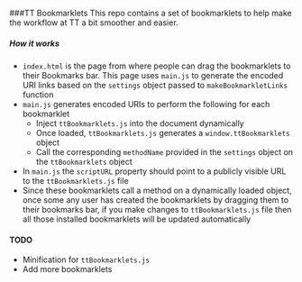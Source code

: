 ###TT Bookmarklets
This repo contains a set of bookmarklets to help make the workflow at TT a bit
smoother and easier.

##### How it works
* `index.html` is the page from where people can drag the bookmarklets to their
Bookmarks bar. This page uses `main.js` to generate the encoded URI links
based on the `settings` object passed to `makeBookmarkletLinks` function
* `main.js` generates encoded URIs to perform the following for each bookmarklet
  * Inject `ttBookmarklets.js` into the document dynamically
  * Once loaded, `ttBookmarklets.js` generates a `window.ttBookmarklets` object
  * Call the corresponding `methodName` provided in the `settings` object on the
  `ttBookmarklets` object
* In `main.js` the `scriptURL` property should point to a publicly visible URL
to the `ttBookmarklets.js` file
* Since these bookmarklets call a method on a dynamically loaded object, once
some any user has created the bookmarklets by dragging them to their bookmarks
bar, if you make changes to `ttBookmarklets.js` file then all those installed
bookmarklets will be updated automatically

#### TODO
* Minification for `ttBookmarklets.js`
* Add more bookmarklets